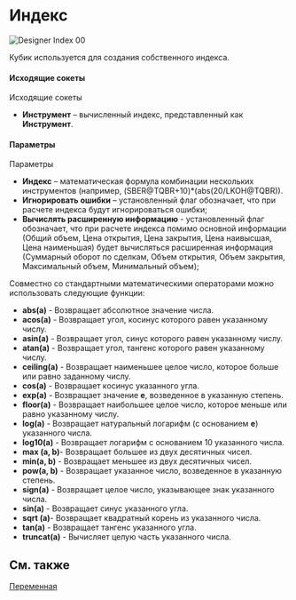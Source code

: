 # Индекс

![Designer Index 00](~/images/Designer_Index_00.png)

Кубик используется для создания собственного индекса. 

#### Исходящие сокеты

Исходящие сокеты

- **Инструмент** – вычисленный индекс, представленный как **Инструмент**.

#### Параметры

Параметры

- **Индекс** – математическая формула комбинации нескольких инструментов (например, (SBER@TQBR+10)\*(abs(20\/LKOH@TQBR)).
- **Игнорировать ошибки** – установленный флаг обозначает, что при расчете индекса будут игнорироваться ошибки;
- **Вычислять расширенную информацию** \- установленный флаг обозначает, что при расчете индекса помимо основной информации (Общий объем, Цена открытия, Цена закрытия, Цена наивысшая, Цена наименьшая) будет вычисляться расширенная информация (Суммарный оборот по сделкам, Объем открытия, Объем закрытия, Максимальный объем, Минимальный объем);

Совместно со стандартными математическими операторами можно использовать следующие функции:

- **abs(a)** \- Возвращает абсолютное значение числа.
- **acos(a)** \- Возвращает угол, косинус которого равен указанному числу.
- **asin(a)** \- Возвращает угол, синус которого равен указанному числу.
- **atan(a)** \- Возвращает угол, тангенс которого равен указанному числу.
- **ceiling(a)** \- Возвращает наименьшее целое число, которое больше или равно заданному числу.
- **cos(a)** \- Возвращает косинус указанного угла.
- **exp(a)** \- Возвращает значение **e**, возведенное в указанную степень.
- **floor(a)** \- Возвращает наибольшее целое число, которое меньше или равно указанному числу.
- **log(a)** \- Возвращает натуральный логарифм (с основанием **e**) указанного числа.
- **log10(a)** \- Возвращает логарифм с основанием 10 указанного числа.
- **max (a, b)**\- Возвращает большее из двух десятичных чисел.
- **min(a, b)** \- Возвращает меньшее из двух десятичных чисел.
- **pow(a, b)** \- Возвращает указанное число, возведенное в указанную степень.
- **sign(a)** \- Возвращает целое число, указывающее знак указанного числа.
- **sin(a)** \- Возвращает синус указанного угла.
- **sqrt (a)**\- Возвращает квадратный корень из указанного числа.
- **tan(a)** \- Возвращает тангенс указанного угла.
- **truncat(a)** \- Вычисляет целую часть указанного числа.

## См. также

[Переменная](Designer_Variable.md)
